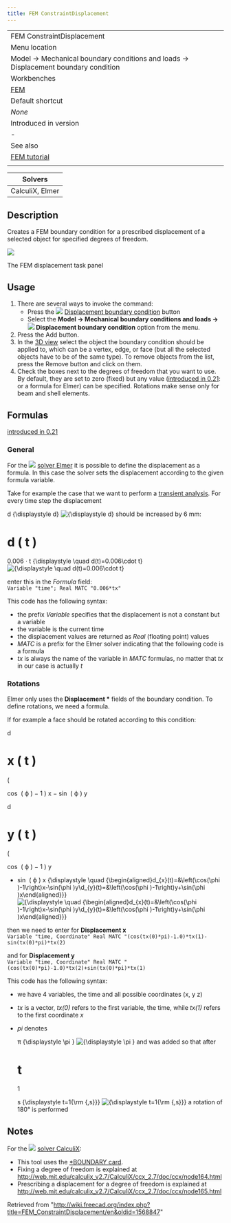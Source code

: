 ```yaml
---
title: FEM ConstraintDisplacement
---
```


|                                                                                    |
| ---------------------------------------------------------------------------------- |
| FEM ConstraintDisplacement                                                         |
| Menu location                                                                      |
| Model → Mechanical boundary conditions and loads → Displacement boundary condition |
| Workbenches                                                                        |
| [FEM](/FEM_Workbench "FEM Workbench")                                              |
| Default shortcut                                                                   |
| _None_                                                                             |
| Introduced in version                                                              |
| -                                                                                  |
| See also                                                                           |
| [FEM tutorial](/FEM_tutorial "FEM tutorial")                                       |
|                                                                                    |

| Solvers         |
| --------------- |
| CalculiX, Elmer |

## Description

Creates a FEM boundary condition for a prescribed displacement of a selected object for specified degrees of freedom.

![](/src/assets/images/FEM_Displacement_dialog.PNG)

The FEM displacement task panel

## Usage

1. There are several ways to invoke the command:
   - Press the ![](/src/assets/images/FEM_ConstraintDisplacement.svg) [Displacement boundary condition](/FEM_ConstraintDisplacement "FEM ConstraintDisplacement") button
   - Select the **Model → Mechanical boundary conditions and loads → ![](/src/assets/images/FEM_ConstraintDisplacement.svg) Displacement boundary condition** option from the menu.
2. Press the Add button.
3. In the [3D view](/3D_view "3D view") select the object the boundary condition should be applied to, which can be a vertex, edge, or face (but all the selected objects have to be of the same type). To remove objects from the list, press the Remove button and click on them.
4. Check the boxes next to the degrees of freedom that you want to use. By default, they are set to zero (fixed) but any value ([introduced in 0.21](/Release_notes_0.21 "Release notes 0.21"): or a formula for Elmer) can be specified. Rotations make sense only for beam and shell elements.

## Formulas

[introduced in 0.21](/Release_notes_0.21 "Release notes 0.21")

### General

For the ![](/src/assets/images/FEM_SolverElmer.svg) [solver Elmer](/FEM_SolverElmer "FEM SolverElmer") it is possible to define the displacement as a formula. In this case the solver sets the displacement according to the given formula variable.

Take for example the case that we want to perform a [transient analysis](</FEM_SolverElmer_SolverSettings#Timestepping_(transient_analyses)> "FEM SolverElmer SolverSettings"). For every time step the displacement

d
{\displaystyle d}
![{\displaystyle d}](https://wikimedia.org/api/rest_v1/media/math/render/svg/e85ff03cbe0c7341af6b982e47e9f90d235c66ab) should be increased by 6 mm:

d
(
t
)
=
0.006
⋅
t
{\displaystyle \quad d(t)=0.006\cdot t}
![{\displaystyle \quad d(t)=0.006\cdot t}](https://wikimedia.org/api/rest_v1/media/math/render/svg/7bcc928138e413f95a9a6672978e22268e4f2ba1)

enter this in the _Formula_ field:  
 `Variable "time"; Real MATC "0.006*tx"`

This code has the following syntax:

- the prefix _Variable_ specifies that the displacement is not a constant but a variable
- the variable is the current time
- the displacement values are returned as _Real_ (floating point) values
- _MATC_ is a prefix for the Elmer solver indicating that the following code is a formula
- _tx_ is always the name of the variable in _MATC_ formulas, no matter that _tx_ in our case is actually _t_

### Rotations

Elmer only uses the **Displacement \*** fields of the boundary condition. To define rotations, we need a formula.

If for example a face should be rotated according to this condition:

d

x
(
t
)
=

(

cos
⁡
(
ϕ
)
−
1
)
x
−
sin
⁡
(
ϕ
)
y

d

y
(
t
)
=

(

cos
⁡
(
ϕ
)
−
1
)
y

- sin
  ⁡
  (
  ϕ
  )
  x
  {\displaystyle \quad {\begin{aligned}d\_{x}(t)=&\left(\cos(\phi )-1\right)x-\sin(\phi )y\\d\_{y}(t)=&\left(\cos(\phi )-1\right)y+\sin(\phi )x\end{aligned}}}
  ![{\displaystyle \quad {\begin{aligned}d_{x}(t)=&\left(\cos(\phi )-1\right)x-\sin(\phi )y\d_{y}(t)=&\left(\cos(\phi )-1\right)y+\sin(\phi )x\end{aligned}}}](https://wikimedia.org/api/rest_v1/media/math/render/svg/a56fb2507459d63a0a5373a81fa64998c216e359)

then we need to enter for **Displacement x**  
 `Variable "time, Coordinate"
Real MATC "(cos(tx(0)*pi)-1.0)*tx(1)-sin(tx(0)*pi)*tx(2)`

and for **Displacement y**  
 `Variable "time, Coordinate"
Real MATC "(cos(tx(0)*pi)-1.0)*tx(2)+sin(tx(0)*pi)*tx(1)`

This code has the following syntax:

- we have 4 variables, the time and all possible coordinates (x, y z)
- _tx_ is a vector, _tx(0)_ refers to the first variable, the time, while _tx(1)_ refers to the first coordinate _x_
- _pi_ denotes

  π
  {\displaystyle \pi }
  ![{\displaystyle \pi }](https://wikimedia.org/api/rest_v1/media/math/render/svg/9be4ba0bb8df3af72e90a0535fabcc17431e540a) and was added so that after

  # t

  1

  s
  {\displaystyle t=1{\rm {\,s}}}
  ![{\displaystyle t=1{\rm {,s}}}](https://wikimedia.org/api/rest_v1/media/math/render/svg/af783ab669111b914a4a9d4b74e448bfbbb27b9c) a rotation of 180° is performed

## Notes

For the ![](/src/assets/images/FEM_SolverCalculixCxxtools.svg) [solver CalculiX](/FEM_SolverCalculixCxxtools "FEM SolverCalculixCxxtools"):

- This tool uses the [\*BOUNDARY card](https://web.mit.edu/calculix_v2.7/CalculiX/ccx_2.7/doc/ccx/node163.html).
- Fixing a degree of freedom is explained at <http://web.mit.edu/calculix_v2.7/CalculiX/ccx_2.7/doc/ccx/node164.html>
- Prescribing a displacement for a degree of freedom is explained at <http://web.mit.edu/calculix_v2.7/CalculiX/ccx_2.7/doc/ccx/node165.html>

Retrieved from "<http://wiki.freecad.org/index.php?title=FEM_ConstraintDisplacement/en&oldid=1568847>"
